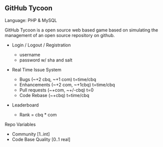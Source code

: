 ## GitHub Tycoon

Language: PHP & MySQL

GitHub Tycoon is a open source web based game based on simulating the
management of an open source repository on github.

* Login / Logout / Registration
  * username
  * password w/ sha and salt
  
* Real Time Issue System
  * Bugs (~+2 cbq, ~+1 com) t=time/cbq
  * Enhancements (~+2 com, ~+1cbq) t=time/cbq
  * Pull requests (~+com, ~+/-cbq) t=0
  * Code Rebase (~+cbq) t=time/cbq
  
* Leaderboard
  * Rank = cbq * com

Repo Variables

* Community [1..int]
* Code Base Quality [0..1 real]